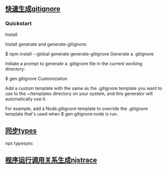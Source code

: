 ## [快速生成gitignore](https://github.com/generate/generate-gitignore#quickstart)
### Quickstart
Install

Install generate and generate-gitignore:

$ npm install --global generate generate-gitignore
Generate a .gitignore

Initiate a prompt to generate a .gitignore file in the current working directory:

$ gen gitignore
Customization

Add a custom template with the same as the .gitignore template you want to use to the ~/templates directory on your system, and this generator will automatically use it.

For example, add a Node.gitignore template to override the .gitignore template that's used when $ gen gitignore:node is run.

## [同步types](https://github.com/jeffijoe/typesync)
npx typesync

## [程序运行调用关系生成njstrace](https://www.npmjs.com/package/njstrace)

